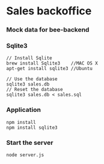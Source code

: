 #  Sales backoffice 
### Mock data for bee-backend

### Sqlite3
```
// Install Sqlite
brew install Sqlite3 	//MAC OS X
apt-get install sqlite3 //Ubuntu

// Use the database
sqlite3 sales.db
// Reset the database
sqlite3 sales.db < sales.sql
```

### Application
```
npm install
npm install sqlite3
```

### Start the server
```
node server.js
```